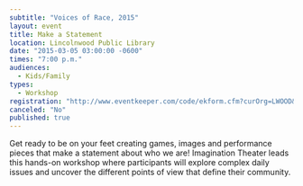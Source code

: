```yaml
---
subtitle: "Voices of Race, 2015"
layout: event
title: Make a Statement
location: Lincolnwood Public Library
date: "2015-03-05 03:00:00 -0600"
times: "7:00 p.m."
audiences: 
  - Kids/Family
types: 
  - Workshop
registration: "http://www.eventkeeper.com/code/ekform.cfm?curOrg=LWOOD&curName=2015/03/05_Making_A_Statement"
canceled: "No"
published: true
---
```


Get ready to be on your feet creating games, images and performance pieces that make a statement about who we are! Imagination Theater leads this hands-on workshop where participants will explore complex daily issues and uncover the different points of view that define their community.